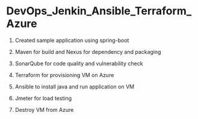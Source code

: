 # DevOps_Jenkin_Ansible_Terraform_Azure

1. Created sample application using spring-boot

2. Maven for build and Nexus for dependency and packaging

3. SonarQube for code quality and vulnerability check

4. Terraform for provisioning VM on Azure

5. Ansible to install java and run application on VM 

6. Jmeter for load testing

7. Destroy VM from Azure
